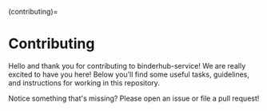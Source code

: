 (contributing)=

# Contributing

Hello and thank you for contributing to binderhub-service! We are really excited to have you here!
Below you'll find some useful tasks, guidelines, and instructions for working in this repository.

Notice something that's missing? Please open an issue or file a pull request!